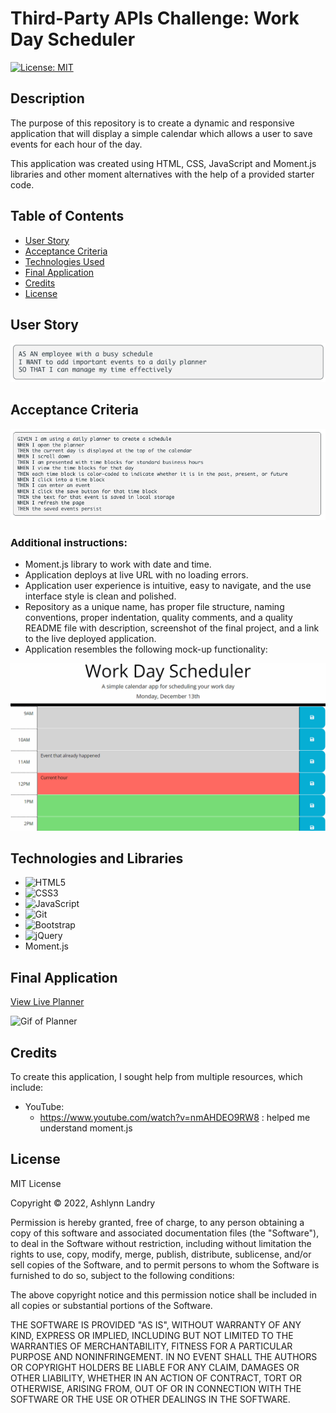 # Third-Party APIs Challenge: Work Day Scheduler

[![License: MIT](https://img.shields.io/badge/License-MIT-yellow.svg)](https://opensource.org/licenses/MIT)

## Description
The purpose of this repository is to create a dynamic and responsive application that will display a simple calendar which allows a user to save events for each hour of the day.

This application was created using HTML, CSS, JavaScript and Moment.js libraries and other moment alternatives with the help of a provided starter code. 

## Table of Contents 
- [User Story](#user-story)
- [Acceptance Criteria](#acceptance-criteria)
- [Technologies Used](#technologies-and-libraries)
- [Final Application](#final-application)
- [Credits](#credits)
- [License](#license)

## User Story
![Screenshot of user story](./assets/images/userstory.png)

## Acceptance Criteria
![Screenshot of acceptance criteria](./assets/images/ac%20screenshot.png)

### Additional instructions:
* Moment.js library to work with date and time.
* Application deploys at live URL with no loading errors. 
* Application user experience is intuitive, easy to navigate, and the use interface style is clean and polished.
* Repository as a unique name, has proper file structure, naming conventions, proper indentation, quality comments, and a quality README file with description, screenshot of the final project, and a link to the live deployed application.
* Application resembles the following mock-up functionality: 

![gif of mock-up](./assets/images/05-third-party-apis-homework-demo.gif)

## Technologies and Libraries
* ![HTML5](https://img.shields.io/badge/html5-%23E34F26.svg?style=for-the-badge&logo=html5&logoColor=white)
* ![CSS3](https://img.shields.io/badge/css3-%231572B6.svg?style=for-the-badge&logo=css3&logoColor=white)
* ![JavaScript](https://img.shields.io/badge/javascript-%23323330.svg?style=for-the-badge&logo=javascript&logoColor=%23F7DF1E)
* ![Git](https://img.shields.io/badge/git-%23F05033.svg?style=for-the-badge&logo=git&logoColor=white)
* ![Bootstrap](https://img.shields.io/badge/bootstrap-%23563D7C.svg?style=for-the-badge&logo=bootstrap&logoColor=white)
* ![jQuery](https://img.shields.io/badge/jquery-%230769AD.svg?style=for-the-badge&logo=jquery&logoColor=white)
* Moment.js 

## Final Application
[View Live Planner](https://alandry110.github.io/workday-scheduler/)

![Gif of Planner]()

## Credits
To create this application, I sought help from multiple resources, which include:

* YouTube: 
    - https://www.youtube.com/watch?v=nmAHDEO9RW8 : helped me understand moment.js 

## License 
MIT License

Copyright © 2022, Ashlynn Landry

Permission is hereby granted, free of charge, to any person obtaining a copy
of this software and associated documentation files (the "Software"), to deal
in the Software without restriction, including without limitation the rights
to use, copy, modify, merge, publish, distribute, sublicense, and/or sell
copies of the Software, and to permit persons to whom the Software is
furnished to do so, subject to the following conditions:

The above copyright notice and this permission notice shall be included in all
copies or substantial portions of the Software.

THE SOFTWARE IS PROVIDED "AS IS", WITHOUT WARRANTY OF ANY KIND, EXPRESS OR
IMPLIED, INCLUDING BUT NOT LIMITED TO THE WARRANTIES OF MERCHANTABILITY,
FITNESS FOR A PARTICULAR PURPOSE AND NONINFRINGEMENT. IN NO EVENT SHALL THE
AUTHORS OR COPYRIGHT HOLDERS BE LIABLE FOR ANY CLAIM, DAMAGES OR OTHER
LIABILITY, WHETHER IN AN ACTION OF CONTRACT, TORT OR OTHERWISE, ARISING FROM,
OUT OF OR IN CONNECTION WITH THE SOFTWARE OR THE USE OR OTHER DEALINGS IN THE
SOFTWARE.




